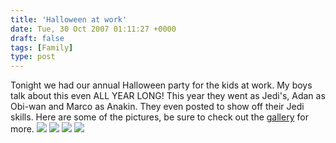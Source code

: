 ```yaml
---
title: 'Halloween at work'
date: Tue, 30 Oct 2007 01:11:27 +0000
draft: false
tags: [Family]
type: post
---
```


Tonight we had our annual Halloween party for the kids at work. My boys talk about this even ALL YEAR LONG! This year they went as Jedi's, Adan as Obi-wan and Marco as Anakin. They even posted to show off their Jedi skills. Here are some of the pictures, be sure to check out the [gallery](http://familiarodriguez.smugmug.com/gallery/3737843/1/214753371) for more. ![](http://familiarodriguez.smugmug.com/photos/214753054-M-1.jpg) ![](http://familiarodriguez.smugmug.com/photos/214753142-M-1.jpg) ![](http://familiarodriguez.smugmug.com/photos/214753206-M.jpg) ![](http://familiarodriguez.smugmug.com/photos/214753371-M-1.jpg)